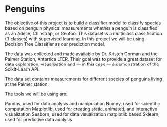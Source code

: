 # Penguins
The objective of this project is to build a classifier model to classify species based on penguin physical measurements whether a penguin is classified as an Adelie, Chinstrap, or Gentoo. This dataset is a multiclass classification (3 classes) with supervised learning. In this project we will be using Decision Tree Classifier as our prediction model.

The data was collected and made available by Dr. Kristen Gorman and the Palmer Station, Antartica LTER. Their goal was to provide a great dataset for data exploration, visualisation and — in this case — a demonstration of the Scikit-Learn API.

The data set contains measurements for different species of penguins living at the Palmer station:

The tools we will be using are:

Pandas, used for data analysis and manipulation
Numpy, used for scientific computation
Matplotlib, used for creating static, animated, and interactive visualization
Seaborn, used for data visualization matplotlib based
Sklearn, used for predictive data analysis
